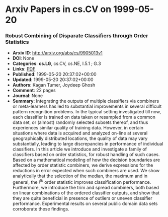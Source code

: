 # Arxiv Papers in cs.CV on 1999-05-20
### Robust Combining of Disparate Classifiers through Order Statistics
- **Arxiv ID**: http://arxiv.org/abs/cs/9905013v1
- **DOI**: None
- **Categories**: **cs.LG**, cs.CV, cs.NE, I.5.1 ; G.3
- **Links**: [PDF](http://arxiv.org/pdf/cs/9905013v1)
- **Published**: 1999-05-20 20:37:02+00:00
- **Updated**: 1999-05-20 20:37:02+00:00
- **Authors**: Kagan Tumer, Joydeep Ghosh
- **Comment**: 22 pages
- **Journal**: None
- **Summary**: Integrating the outputs of multiple classifiers via combiners or meta-learners has led to substantial improvements in several difficult pattern recognition problems. In the typical setting investigated till now, each classifier is trained on data taken or resampled from a common data set, or (almost) randomly selected subsets thereof, and thus experiences similar quality of training data. However, in certain situations where data is acquired and analyzed on-line at several geographically distributed locations, the quality of data may vary substantially, leading to large discrepancies in performance of individual classifiers. In this article we introduce and investigate a family of classifiers based on order statistics, for robust handling of such cases. Based on a mathematical modeling of how the decision boundaries are affected by order statistic combiners, we derive expressions for the reductions in error expected when such combiners are used. We show analytically that the selection of the median, the maximum and in general, the $i^{th}$ order statistic improves classification performance. Furthermore, we introduce the trim and spread combiners, both based on linear combinations of the ordered classifier outputs, and show that they are quite beneficial in presence of outliers or uneven classifier performance. Experimental results on several public domain data sets corroborate these findings.



